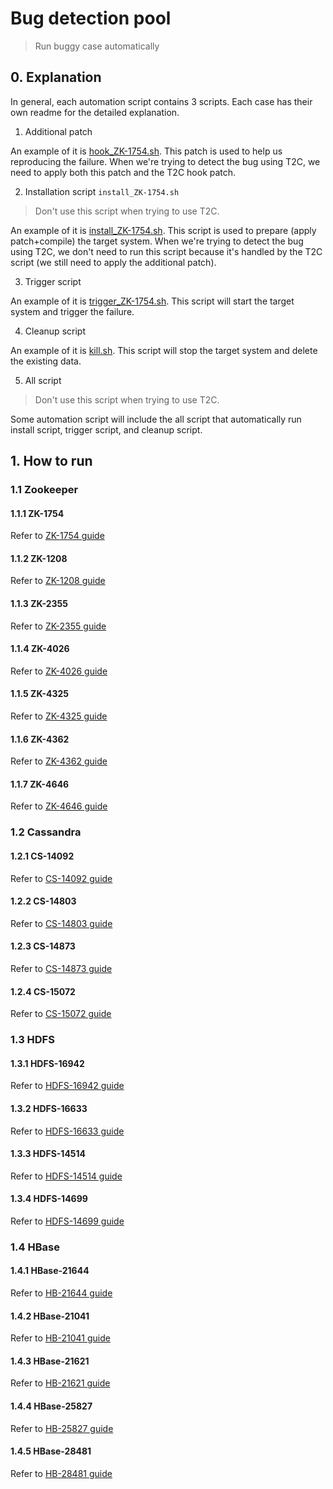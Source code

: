 # Bug detection pool

> Run buggy case automatically
## 0. Explanation
In general, each automation script contains 3 scripts. Each case has their own readme for the detailed explanation.

1. Additional patch

An example of it is [hook_ZK-1754.sh](zookeeper/ZK-1754/hook_ZK-1754.patch). This patch is used to help us reproducing the failure. When we're trying to detect the bug using T2C, we need to apply both this patch and the T2C hook patch.

2. Installation script `install_ZK-1754.sh`

>Don't use this script when trying to use T2C.

An example of it is [install_ZK-1754.sh](zookeeper/ZK-1754/install_ZK-1754.sh). This script is used to prepare (apply patch+compile) the target system. When we're trying to detect the bug using T2C, we don't need to run this script because it's handled by the T2C script (we still need to apply the additional patch).

3. Trigger script

An example of it is [trigger_ZK-1754.sh](zookeeper/ZK-1754/trigger_ZK-1754.sh). This script will start the target system and trigger the failure.

4. Cleanup script

An example of it is [kill.sh](zookeeper/ZK-1754/kill.sh). This script will stop the target system and delete the existing data.

5. All script

>Don't use this script when trying to use T2C.

Some automation script will include the all script that automatically run install script, trigger script, and cleanup script. 

## 1. How to run
### 1.1 Zookeeper
#### 1.1.1 ZK-1754
Refer to [ZK-1754 guide](zookeeper/ZK-1754/README.md)
#### 1.1.2 ZK-1208
Refer to [ZK-1208 guide](zookeeper/ZK-1208/README.md)
#### 1.1.3 ZK-2355
Refer to [ZK-2355 guide](zookeeper/ZK-2355/README.md)
#### 1.1.4 ZK-4026
Refer to [ZK-4026 guide](zookeeper/ZK-4026/README.md)
#### 1.1.5 ZK-4325
Refer to [ZK-4325 guide](zookeeper/ZK-4325/README.md)
#### 1.1.6 ZK-4362
Refer to [ZK-4362 guide](zookeeper/ZK-4362/README.md)
#### 1.1.7 ZK-4646
Refer to [ZK-4646 guide](zookeeper/ZK-4646/README.md)

### 1.2 Cassandra
#### 1.2.1 CS-14092
Refer to [CS-14092 guide](cassandra/CASSANDRA-14092/README.md)
#### 1.2.2 CS-14803
Refer to [CS-14803 guide](cassandra/CASSANDRA-14803/README.md)
#### 1.2.3 CS-14873
Refer to [CS-14873 guide](cassandra/CASSANDRA-14873/README.md)
#### 1.2.4 CS-15072
Refer to [CS-15072 guide](cassandra/CASSANDRA-15072/README.md)

### 1.3 HDFS
#### 1.3.1 HDFS-16942
Refer to [HDFS-16942 guide](hdfs/HDFS16942/README.md)
#### 1.3.2 HDFS-16633
Refer to [HDFS-16633 guide](hdfs/HDFS16633/README.md)
#### 1.3.3 HDFS-14514
Refer to [HDFS-14514 guide](hdfs/HDFS14514/README.md)
#### 1.3.4 HDFS-14699
Refer to [HDFS-14699 guide](hdfs/HDFS14699/README.md)

### 1.4 HBase
#### 1.4.1 HBase-21644
Refer to [HB-21644 guide](hbase/HBASE-21644/README.md)
#### 1.4.2 HBase-21041
Refer to [HB-21041 guide](hbase/HBASE-21041/README.md)
#### 1.4.3 HBase-21621
Refer to [HB-21621 guide](hbase/HBASE-21621/README.md)
#### 1.4.4 HBase-25827
Refer to [HB-25827 guide](hbase/HBASE-25827/README.md)
#### 1.4.5 HBase-28481
Refer to [HB-28481 guide](hbase/HBASE-28481/README.md)
